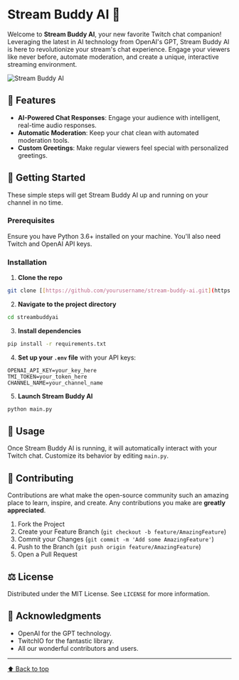 <a name="top"></a>

# Stream Buddy AI 🤖

Welcome to **Stream Buddy AI**, your new favorite Twitch chat companion! Leveraging the latest in AI technology from OpenAI's GPT, Stream Buddy AI is here to revolutionize your stream's chat experience. Engage your viewers like never before, automate moderation, and create a unique, interactive streaming environment.

![Stream Buddy AI](https://images.unsplash.com/photo-1566073771259-6a8506099945?ixlib=rb-1.2.1&ixid=eyJhcHBfaWQiOjEyMDd9&auto=format&fit=crop&w=1350&q=80 "Stream Buddy AI in Action")

## 🌟 Features

- **AI-Powered Chat Responses**: Engage your audience with intelligent, real-time audio responses.
- **Automatic Moderation**: Keep your chat clean with automated moderation tools.
- **Custom Greetings**: Make regular viewers feel special with personalized greetings.

## 🚀 Getting Started

These simple steps will get Stream Buddy AI up and running on your channel in no time.

### Prerequisites

Ensure you have Python 3.6+ installed on your machine. You'll also need Twitch and OpenAI API keys.

### Installation

1. **Clone the repo**

```bash
git clone [[https://github.com/yourusername/stream-buddy-ai.git](https://github.com/Trevordesu/StreamBuddyAI.git](https://github.com/Trevordesu/StreamBuddyAI.git)
```

2. **Navigate to the project directory**

```bash
cd streambuddyai
```

3. **Install dependencies**

```bash
pip install -r requirements.txt
```

4. **Set up your `.env` file** with your API keys:

```plaintext
OPENAI_API_KEY=your_key_here
TMI_TOKEN=your_token_here
CHANNEL_NAME=your_channel_name
```

5. **Launch Stream Buddy AI**

```bash
python main.py
```

## 📘 Usage

Once Stream Buddy AI is running, it will automatically interact with your Twitch chat. Customize its behavior by editing `main.py`.

## 🤝 Contributing

Contributions are what make the open-source community such an amazing place to learn, inspire, and create. Any contributions you make are **greatly appreciated**.

1. Fork the Project
2. Create your Feature Branch (`git checkout -b feature/AmazingFeature`)
3. Commit your Changes (`git commit -m 'Add some AmazingFeature'`)
4. Push to the Branch (`git push origin feature/AmazingFeature`)
5. Open a Pull Request

## ⚖️ License

Distributed under the MIT License. See `LICENSE` for more information.

## 📣 Acknowledgments

- OpenAI for the GPT technology.
- TwitchIO for the fantastic library.
- All our wonderful contributors and users.

---

[⬆️ Back to top](#top)
